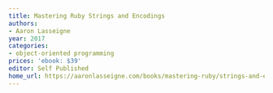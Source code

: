 ```yaml
---
title: Mastering Ruby Strings and Encodings
authors:
- Aaron Lasseigne
year: 2017
categories:
- object-oriented programming
prices: 'ebook: $39'
editor: Self Published
home_url: https://aaronlasseigne.com/books/mastering-ruby/strings-and-encodings/
---
```

